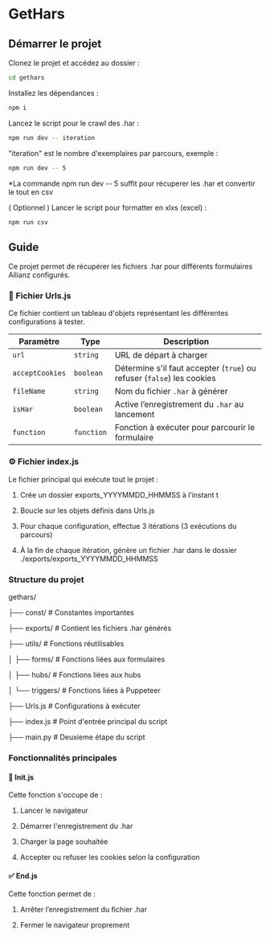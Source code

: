 # GetHars

## Démarrer le projet

Clonez le projet et accédez au dossier :

```bash
cd gethars
```

Installez les dépendances :

```bash
npm i
```

Lancez le script pour le crawl des .har :

```bash
npm run dev -- iteration
```

"iteration" est le nombre d'exemplaires par parcours, exemple :

```bash
npm run dev -- 5
```

*La commande npm run dev -- 5 suffit pour récuperer les .har et convertir le tout en csv

( Optionnel ) Lancer le script pour formatter en xlxs (excel) :

```bash
npm run csv
```

## Guide

Ce projet permet de récupérer les fichiers .har pour différents formulaires Allianz configurés.

### 📁 Fichier Urls.js

Ce fichier contient un tableau d'objets représentant les différentes configurations à tester.

| Paramètre       | Type       | Description                                                            |
| --------------- | ---------- | ---------------------------------------------------------------------- |
| `url`           | `string`   | URL de départ à charger                                                |
| `acceptCookies` | `boolean`  | Détermine s'il faut accepter (`true`) ou refuser (`false`) les cookies |
| `fileName`      | `string`   | Nom du fichier `.har` à générer                                        |
| `isHar`         | `boolean`  | Active l’enregistrement du `.har` au lancement                         |
| `function`      | `function` | Fonction à exécuter pour parcourir le formulaire                       |

### ⚙️ Fichier index.js

Le fichier principal qui exécute tout le projet :

1. Crée un dossier exports_YYYYMMDD_HHMMSS à l’instant t

2. Boucle sur les objets définis dans Urls.js

3. Pour chaque configuration, effectue 3 itérations (3 exécutions du parcours)

4. À la fin de chaque itération, génère un fichier .har dans le dossier ./exports/exports_YYYYMMDD_HHMMSS

### Structure du projet

gethars/

├── const/             # Constantes importantes

├── exports/           # Contient les fichiers .har générés

├── utils/             # Fonctions réutilisables

│   ├── forms/         # Fonctions liées aux formulaires

│   ├── hubs/          # Fonctions liées aux hubs

│   └── triggers/      # Fonctions liées à Puppeteer

├── Urls.js            # Configurations à exécuter

├── index.js           # Point d'entrée principal du script

├── main.py            # Deuxieme étape du script


### Fonctionnalités principales

#### 🧭 Init.js

Cette fonction s'occupe de :

1. Lancer le navigateur

2. Démarrer l'enregistrement du .har

3. Charger la page souhaitée

4. Accepter ou refuser les cookies selon la configuration

#### ✅ End.js

Cette fonction permet de :

1. Arrêter l’enregistrement du fichier .har

2. Fermer le navigateur proprement
